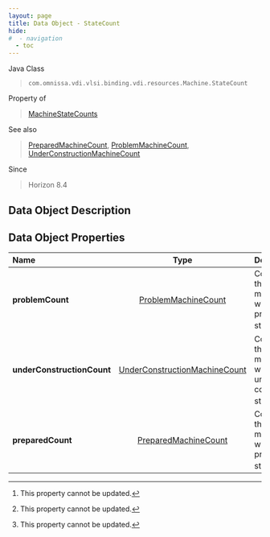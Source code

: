 ```yaml
---
layout: page
title: Data Object - StateCount
hide:
#  - navigation
  - toc
---
```






Java Class
> `com.omnissa.vdi.vlsi.binding.vdi.resources.Machine.StateCount`

Property of
> [MachineStateCounts](vdi.resources.Machine.MachineStateCounts.md#field_detail)

See also
> [PreparedMachineCount](vdi.resources.Machine.PreparedMachineCount.md), [ProblemMachineCount](vdi.resources.Machine.ProblemMachineCount.md), [UnderConstructionMachineCount](vdi.resources.Machine.UnderConstructionMachineCount.md)

Since
> Horizon 8.4


## Data Object Description

## Data Object Properties

 Name | Type | Description
:---|:---:|:---
**problemCount**| [ProblemMachineCount](vdi.resources.Machine.ProblemMachineCount.md)|  Counts of the machines which are in problem state. [^2]
**underConstructionCount**| [UnderConstructionMachineCount](vdi.resources.Machine.UnderConstructionMachineCount.md)|  Counts of the machines which are in under construction state. [^2]
**preparedCount**| [PreparedMachineCount](vdi.resources.Machine.PreparedMachineCount.md)|  Counts of the machines which are in prepared state. [^2]


 


[^2]: This property cannot be updated.